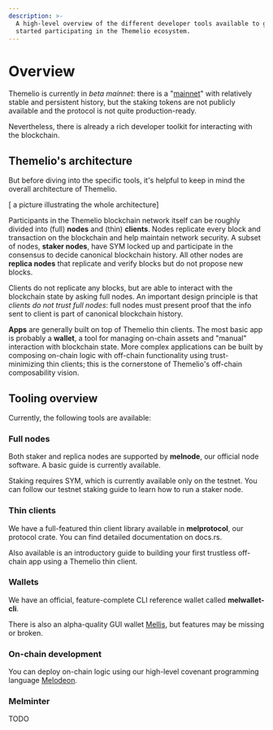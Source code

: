 ```yaml
---
description: >-
  A high-level overview of the different developer tools available to get
  started participating in the Themelio ecosystem.
---
```


# Overview

Themelio is currently in _beta mainnet_: there is a "[mainnet](https://scan.themelio.org/)" with relatively stable and persistent history, but the staking tokens are not publicly available and the protocol is not quite production-ready.

Nevertheless, there is already a rich developer toolkit for interacting with the blockchain.

## Themelio's architecture

But before diving into the specific tools, it's helpful to keep in mind the overall architecture of Themelio.

\[ a picture illustrating the whole architecture]

Participants in the Themelio blockchain network itself can be roughly divided into (full) **nodes** and (thin) **clients**. Nodes replicate every block and transaction on the blockchain and help maintain network security. A subset of nodes, **staker nodes**, have SYM locked up and participate in the consensus to decide canonical blockchain history. All other nodes are **replica nodes** that replicate and verify blocks but do not propose new blocks.

Clients do not replicate any blocks, but are able to interact with the blockchain state by asking full nodes. An important design principle is that _clients do not trust full nodes_: full nodes must present proof that the info sent to client is part of canonical blockchain history.

**Apps** are generally built on top of Themelio thin clients. The most basic app is probably a **wallet**, a tool for managing on-chain assets and "manual" interaction with blockchain state. More complex applications can be built by composing on-chain logic with off-chain functionality using trust-minimizing thin clients; this is the cornerstone of Themelio's off-chain composability vision.

## Tooling overview

Currently, the following tools are available:

### Full nodes

Both staker and replica nodes are supported by **melnode**, our official node software. A basic guide is currently available.

Staking requires SYM, which is currently available only on the testnet. You can follow our testnet staking guide to learn how to run a staker node.

### Thin clients

We have a full-featured thin client library available in **melprotocol**, our protocol crate. You can find detailed documentation on docs.rs.

Also available is an introductory guide to building your first trustless off-chain app using a Themelio thin client.

### Wallets

We have an official, feature-complete CLI reference wallet called **melwallet-cli**.

There is also an alpha-quality GUI wallet [Mellis](https://github.com/themeliolabs/mellis), but features may be missing or broken.

### On-chain development

You can deploy on-chain logic using our high-level covenant programming language [Melodeon](https://melodeonlang.org/).

### Melminter

TODO
